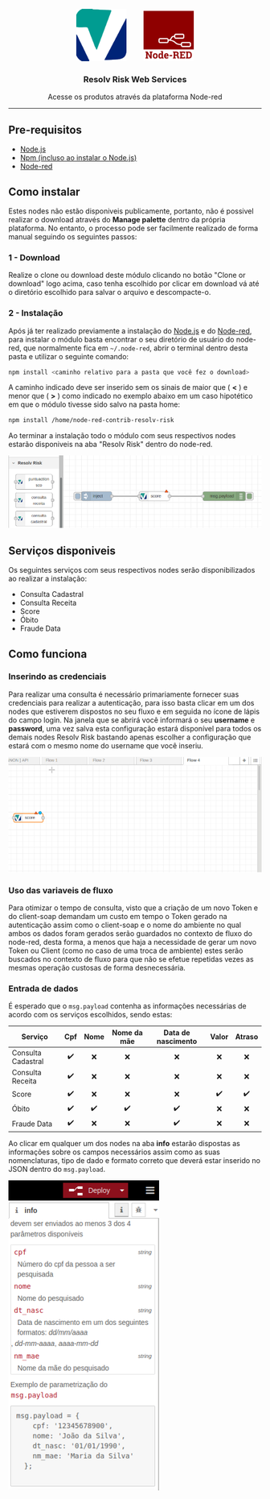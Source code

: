 <p align="center">
  <img style="margin-right: 30px;" src="./docs/resolv-risk-logo.png" width="100" />
  <img src="./docs/node-red-logo.png" width="100" />
  <h3 align="center">Resolv Risk Web Services</h3>
  <p align="center">Acesse os produtos através da plataforma Node-red</p>
</p>

<hr/>

## Pre-requisitos

- [Node.js](https://nodejs.org/en/download/)
- [Npm (incluso ao instalar o Node.js)](https://www.npmjs.com)
- [Node-red](https://nodered.org/docs/getting-started/local#installing-with-npm)

## Como instalar

Estes nodes não estão disponiveis publicamente, portanto, não é possivel realizar o download através do <b>Manage palette</b> dentro da própria plataforma. No entanto, o processo pode ser facilmente realizado de forma manual seguindo os seguintes passos:

### 1 - Download

Realize o clone ou download deste módulo clicando no botão "Clone or download" logo acima, caso tenha escolhido por clicar em download vá até o diretório escolhido para salvar o arquivo e descompacte-o.

### 2 - Instalação

Após já ter realizado previamente a instalação do [Node.js](https://nodejs.org/en/download/) e do [Node-red](https://nodered.org/docs/getting-started/local#installing-with-npm), para instalar o módulo basta encontrar o seu diretório de usuário do node-red, que normalmente fica em  ```~/.node-red```, abrir o terminal dentro desta pasta e utilizar o seguinte comando:

```bash
npm install <caminho relativo para a pasta que você fez o download>
```
A caminho indicado deve ser inserido sem os sinais de maior que ( <b><</b> ) e menor que ( <b>></b> ) como indicado no  exemplo abaixo em um caso hipotético em que o módulo tivesse sido salvo na pasta home:

```bash
npm install /home/node-red-contrib-resolv-risk
```

Ao terminar a instalação todo o módulo com seus respectivos nodes estarão disponiveis na aba "Resolv Risk" dentro do node-red.
<p>
<img src="./docs/resolv-risk-tab.png" width="600" />
</p>

## Serviços disponiveis

Os seguintes serviços com seus respectivos nodes serão disponibilizados ao realizar a instalação:

- Consulta Cadastral
- Consulta Receita
- Score
- Óbito
- Fraude Data

## Como funciona

### Inserindo as credenciais

Para realizar uma consulta é necessário primariamente fornecer suas credenciais para realizar a autenticação, para isso basta clicar em um dos nodes que estiverem dispostos no seu fluxo e em seguida no ícone de lápis do campo login. Na janela que se abrirá você informará o seu <b>username</b> e <b>password</b>, uma vez salva esta configuração estará disponível para todos os demais nodes Resolv Risk bastando apenas escolher a configuração que estará com o mesmo nome do username que você inseriu.

<p>
<img src="./docs/credentials-insert.gif" width="600" />
</p>

### Uso das variaveis de fluxo

Para otimizar o tempo de consulta, visto que a criação de um novo Token e do client-soap demandam um custo em tempo o Token gerado na autenticação assim como o client-soap e o nome do ambiente no qual ambos os dados foram gerados serão guardados no contexto de fluxo do node-red, desta forma, a menos que haja a necessidade de gerar um novo Token ou Client (como no caso de uma troca de ambiente) estes serão  buscados no contexto de fluxo para que não se efetue repetidas vezes as mesmas operação custosas de forma desnecessária.

### Entrada de dados

É esperado que o ```msg.payload``` contenha as informações necessárias de acordo com os serviços escolhidos, sendo estas:

| Serviço            | Cpf | Nome | Nome da mãe | Data de nascimento | Valor | Atraso |
| -------------------|:---:|:----:|:-----------:|:------------------:|:-----:|:------:|
| Consulta Cadastral | ✔️  |  ❌  |      ❌     |         ❌         |  ❌   |  ❌   |
| Consulta Receita   | ✔️  |  ❌  |      ❌     |         ❌         |  ❌   |  ❌   |
| Score              | ✔️  |  ❌  |      ❌     |         ❌         |  ✔️   |  ✔️   |
| Óbito              | ✔️  |  ✔️  |      ✔️     |         ✔️         |  ❌   |  ❌   |
| Fraude Data        | ✔️  |  ❌  |      ❌     |         ✔️         |  ❌   |  ❌   |

Ao clicar em qualquer um dos nodes na aba <b>info</b> estarão dispostas as informações sobre os campos necessários assim como as suas nomenclaturas, tipo de dado e formato correto que deverá estar inserido no JSON dentro do ```msg.payload```.

<p>
<img src="./docs/node-help.png" width="300" />
</p>